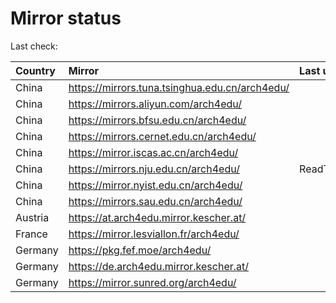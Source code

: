 <script src="./time.js"></script>
# Mirror status
Last check: <script type="text/javascript">localize(1707066912.346175);</script>

|Country|Mirror|Last update|
|:------|:-----|:----------|
|China|https://mirrors.tuna.tsinghua.edu.cn/arch4edu/|<script type="text/javascript">localize(1707028220);</script>|
|China|https://mirrors.aliyun.com/arch4edu/|<script type="text/javascript">localize(1707028220);</script>|
|China|https://mirrors.bfsu.edu.cn/arch4edu/|<script type="text/javascript">localize(1707028220);</script>|
|China|https://mirrors.cernet.edu.cn/arch4edu/|<script type="text/javascript">localize(1707028220);</script>|
|China|https://mirror.iscas.ac.cn/arch4edu/|<script type="text/javascript">localize(1707028220);</script>|
|China|https://mirrors.nju.edu.cn/arch4edu/|ReadTimeout|
|China|https://mirror.nyist.edu.cn/arch4edu/|<script type="text/javascript">localize(1707028220);</script>|
|China|https://mirrors.sau.edu.cn/arch4edu/|<script type="text/javascript">localize(1707028220);</script>|
|Austria|https://at.arch4edu.mirror.kescher.at/|<script type="text/javascript">localize(1707028220);</script>|
|France|https://mirror.lesviallon.fr/arch4edu/|<script type="text/javascript">localize(1707028220);</script>|
|Germany|https://pkg.fef.moe/arch4edu/|<script type="text/javascript">localize(1707028220);</script>|
|Germany|https://de.arch4edu.mirror.kescher.at/|<script type="text/javascript">localize(1707028220);</script>|
|Germany|https://mirror.sunred.org/arch4edu/|<script type="text/javascript">localize(1707028220);</script>|

<script src="./tablefilter/tablefilter.js"></script>
<script src="./table.js"></script>